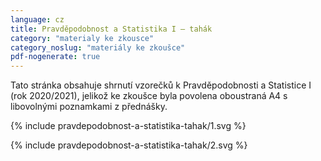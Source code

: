 ```yaml
---
language: cz
title: Pravděpodobnost a Statistika I – tahák
category: "materialy ke zkousce"
category_noslug: "materiály ke zkoušce"
pdf-nogenerate: true
---
```


Tato stránka obsahuje shrnutí vzorečků k Pravděpodobnosti a Statistice I (rok 2020/2021), jelikož ke zkoušce byla povolena oboustraná A4 s libovolnými poznamkami z přednášky.

{% include pravdepodobnost-a-statistika-tahak/1.svg %}

{% include pravdepodobnost-a-statistika-tahak/2.svg %}
